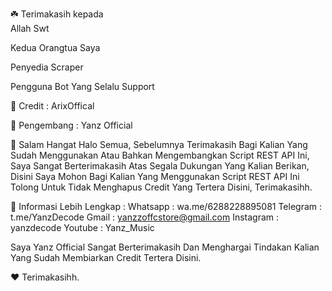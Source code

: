 ☘️ Terimakasih kepada                                
Allah Swt

Kedua Orangtua Saya

Penyedia Scraper

Pengguna Bot Yang Selalu Support

📝 Credit : ArixOffical

🥇 Pengembang : Yanz Official

📣 Salam Hangat
Halo Semua, Sebelumnya Terimakasih Bagi Kalian Yang Sudah Menggunakan Atau Bahkan Mengembangkan Script REST API Ini, Saya Sangat Berterimakasih Atas Segala Dukungan Yang Kalian Berikan, Disini Saya Mohon Bagi Kalian Yang Menggunakan Script REST API Ini Tolong Untuk Tidak Menghapus Credit Yang Tertera Disini, Terimakasihh.

📑 Informasi Lebih Lengkap :
Whatsapp : wa.me/6288228895081
Telegram : t.me/YanzDecode
Gmail : yanzzoffcstore@gmail.com
Instagram : yanzdecode
Youtube : Yanz_Music

Saya Yanz Official Sangat Berterimakasih Dan Menghargai Tindakan Kalian Yang Sudah Membiarkan Credit Tertera Disini.

❤️ Terimakasihh.



